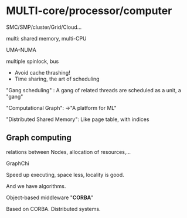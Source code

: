 # MULTI-core/processor/computer

SMC/SMP/cluster/Grid/Cloud...

multi: shared memory, multi-CPU

UMA-NUMA

multiple spinlock, bus

- Avoid cache thrashing!
- Time sharing, the  art of scheduling

"Gang scheduling" : A gang of related threads are scheduled as a unit, a "gang"

"Computational Graph": ->"A platform for ML"

"Distributed Shared Memory":  Like page table, with indices

## Graph computing

relations between Nodes, allocation of resources,...

GraphChi

Speed up executing, space less, locality is good.

And we have algorithms.

Object-based middleware "**CORBA**"

Based on CORBA. Distributed systems.
